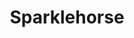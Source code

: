 ---
title: "Sparklehorse"
summary: "Sparklehorse was an American indie rock band from Richmond, Virginia, led by singer and multi-instrumentalist . Sparklehorse was active from 1995 until Linkous' 2010 death by suicide. Prior to forming Sparklehorse, Linkous fronted local bands Johnson Family and Salt Chunk Mary. Only one song, \"Someday I Will Treat You Good,\" survived from these earlier bands to be played by Sparklehorse. Linkous stated that he ultimately chose Sparklehorse for a name because the two words sounded good together and it could loosely be used as a metaphor for a motorcycle."
image: "sparklehorse.jpg"
apple_music_artist_url: "https://music.apple.com/gb/artist/sparklehorse/566575"
---